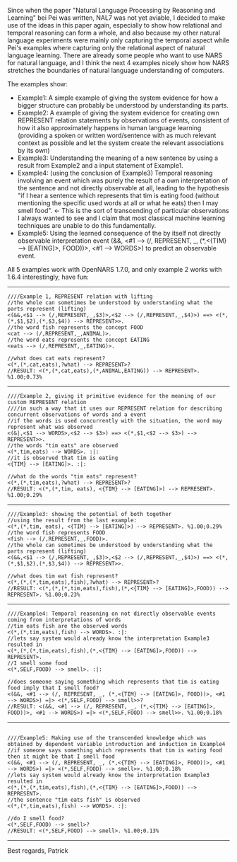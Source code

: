 Since when the paper "Natural Language Processing by Reasoning and Learning" bei Pei was written, NAL7 was not yet aviable,
I decided to make use of the ideas in this paper again, especially to show how relational and temporal reasoning can form a whole,
and also because my other natural language experiments were mainly only capturing the temporal aspect while Pei's examples where capturing only the relational aspect of natural language learning.
There are already some people who want to use NARS for natural language, and I think the next 4 examples nicely show how NARS stretches the boundaries of natural language understanding of computers.

The examples show:
- Example1: A simple example of giving the system evidence for how a bigger structure can probably be understood by understanding its parts.
- Example2: A example of giving the system evidence for creating own REPRESENT relation statements by observations of events, consistent of how it also approximately happens in human language learning (providing a spoken or written word/sentence with as much relevant context as possible and let the system create the relevant associations by its own)
- Example3: Understanding the meaning of a new sentence by using a result from Example2 and a input statement of Example1.
- Example4: (using the conclusion of Example3) Temporal reasoning involving an event which was purely the result of a own interpretation of the sentence and not directly observable at all, leading to the hypothesis "if I hear a sentence which represents that tim is eating food (without mentioning the specific used words at all or what he eats) then I may smell food". <- This is the sort of transcending of particular observations I always wanted to see and I claim that most classical machine learning techniques are unable to do this fundamentally.
- Example5: Using the learned consequence of the by itself not directly observable interpretation event (&&, <#1 --> (/, REPRESENT, _, (*,<{TIM} --> [EATING]>, FOOD))>, <#1 --> WORDS>) to predict an observable event.

All 5 examples work with OpenNARS 1.7.0, and only example 2 works with 1.6.4 interestingly, have fun:

----
```
////Example 1, REPRESENT relation with lifting
//the whole can sometimes be understood by understanding what the parts represent (lifting)
<(&&,<$1 --> (/,REPRESENT,_,$3)>,<$2 --> (/,REPRESENT,_,$4)>) ==> <(*,(*,$1,$2),(*,$3,$4)) --> REPRESENT>>.
//the word fish represents the concept FOOD
<cat --> (/,REPRESENT,_,ANIMAL)>.
//the word eats represents the concept EATING
<eats --> (/,REPRESENT,_,EATING)>.

//what does cat eats represent?
<(*,(*,cat,eats),?what) --> REPRESENT>?
//RESULT: <(*,(*,cat,eats),(*,ANIMAL,EATING)) --> REPRESENT>. %1.00;0.73%
```
---

````
////Example 2, giving it primitive evidence for the meaning of our custom REPRESENT relation
////in such a way that it uses our REPRESENT relation for describing concurrent observations of words and a event
//if the words is used concurrently with the situation, the word may represent what was observed
<(&|,<$1 --> WORDS>,<$2 --> $3>) ==> <(*,$1,<$2 --> $3>) --> REPRESENT>>.
//the words "tim eats" are observed
<(*,tim,eats) --> WORDS>. :|:
//it is observed that tim is eating
<{TIM} --> [EATING]>. :|:

//what do the words "tim eats" represent?
<(*,(*,tim,eats),?what) --> REPRESENT>?
//RESULT: <(*,(*,tim, eats), <{TIM} --> [EATING]>) --> REPRESENT>. %1.00;0.29%
````

----

````
////Example3: showing the potential of both together
//using the result from the last example:
<(*,(*,tim, eats), <{TIM} --> [EATING]>) --> REPRESENT>. %1.00;0.29%
//the word fish represents FOOD
<fish --> (/,REPRESENT,_,FOOD)>.
//the whole can sometimes be understood by understanding what the parts represent (lifting)
<(&&,<$1 --> (/,REPRESENT,_,$3)>,<$2 --> (/,REPRESENT,_,$4)>) ==> <(*,(*,$1,$2),(*,$3,$4)) --> REPRESENT>>.

//what does tim eat fish represent?
<(*,(*,(*,tim,eats),fish),?what) --> REPRESENT>?
//RESULT: <(*,(*,(*,tim,eats),fish),(*,<{TIM} --> [EATING]>,FOOD)) --> REPRESENT>. %1.00;0.23%
````

----

````
////Example4: Temporal reasoning on not directly observable events coming from interpretations of words
//tim eats fish are the observed words
<(*,(*,tim,eats),fish) --> WORDS>. :|:
//lets say system would already know the interpretation Example3 resulted in
<(*,(*,(*,tim,eats),fish),(*,<{TIM} --> [EATING]>,FOOD)) --> REPRESENT>.
//I smell some food
<(*,SELF,FOOD) --> smell>. :|:

//does someone saying something which represents that tim is eating food imply that I smell food?
<(&&, <#1 --> (/, REPRESENT, _, (*,<{TIM} --> [EATING]>, FOOD))>, <#1 --> WORDS>) =|> <(*,SELF,FOOD) --> smell>>?
//RESULT: <(&&, <#1 --> (/, REPRESENT, _, (*,<{TIM} --> [EATING]>, FOOD))>, <#1 --> WORDS>) =|> <(*,SELF,FOOD) --> smell>>. %1.00;0.18%

````

----

````

////Example5: Making use of the transcended knowledge which was obtained by dependent variable introduction and induction in Example4
//if someone says something which represents that tim is eating food then it might be that I smell food
<(&&, <#1 --> (/, REPRESENT, _, (*,<{TIM} --> [EATING]>, FOOD))>, <#1 --> WORDS>) =|> <(*,SELF,FOOD) --> smell>>. %1.00;0.18%
//lets say system would already know the interpretation Example3 resulted in
<(*,(*,(*,tim,eats),fish),(*,<{TIM} --> [EATING]>,FOOD)) --> REPRESENT>.
//the sentence "tim eats fish" is observed
<(*,(*,tim,eats),fish) --> WORDS>. :|:

//do I smell food?
<(*,SELF,FOOD) --> smell>?
//RESULT: <(*,SELF,FOOD) --> smell>. %1.00;0.13%
````

----

Best regards,
Patrick